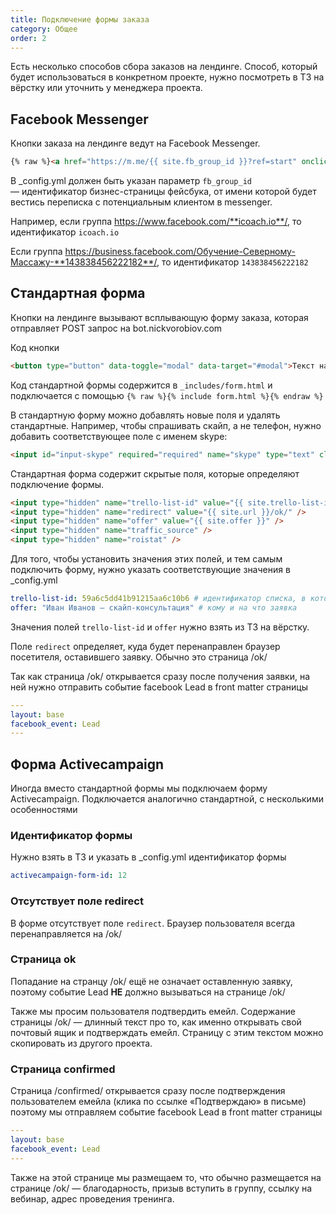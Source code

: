 ```yaml
---
title: Подключение формы заказа
category: Общее
order: 2
---
```


Есть несколько способов сбора заказов на лендинге. Способ, который будет использоваться в конкретном проекте, нужно посмотреть в ТЗ на вёрстку или уточнить у менеджера проекта.

## Facebook Messenger

Кнопки заказа на лендинге ведут на Facebook Messenger.

~~~ html
{% raw %}<a href="https://m.me/{{ site.fb_group_id }}?ref=start" onclick="fbq('track', 'Lead');">Текст на кнопке</a>{% endraw %}
~~~

В _config.yml должен быть указан параметр ```fb_group_id``` — идентификатор бизнес-страницы фейсбука, от имени которой будет вестись переписка с потенциальным клиентом в messenger.

Например, если группа https://www.facebook.com/**icoach.io**/, то идентификатор ```icoach.io```

Если группа https://business.facebook.com/Обучение-Северному-Массажу-**143838456222182**/, то идентификатор ```143838456222182```

## Стандартная форма

Кнопки на лендинге вызывают всплывающую форму заказа, которая отправляет POST запрос на bot.nickvorobiov.com

Код кнопки
~~~ html
<button type="button" data-toggle="modal" data-target="#modal">Текст на кнопке</button>
~~~

Код стандартной формы содержится в ```_includes/form.html``` и подключается с помощью ```{% raw %}{% include form.html %}{% endraw %}```

В стандартную форму можно добавлять новые поля и удалять стандартные. Например, чтобы спрашивать скайп, а не телефон, нужно добавить соответствующее поле с именем skype:

~~~ html
<input id="input-skype" required="required" name="skype" type="text" class="form-control" placeholder="Скайп">
~~~

Стандартная форма содержит скрытые поля, которые определяют подключение формы.

~~~ html
<input type="hidden" name="trello-list-id" value="{{ site.trello-list-id }}" />
<input type="hidden" name="redirect" value="{{ site.url }}/ok/" />
<input type="hidden" name="offer" value="{{ site.offer }}" />
<input type="hidden" name="traffic_source" />
<input type="hidden" name="roistat" />
~~~

Для того, чтобы установить значения этих полей, и тем самым подключить форму, нужно указать соответствующие значения в _config.yml

~~~ yaml
trello-list-id: 59a6c5dd41b91215aa6c10b6 # идентификатор списка, в который будут попадать заявки
offer: "Иван Иванов — скайп-консультация" # кому и на что заявка
~~~

Значения полей ```trello-list-id``` и ```offer``` нужно взять из ТЗ на вёрстку.

Поле ```redirect``` определяет, куда будет перенаправлен браузер посетителя, оставившего заявку. Обычно это страница /ok/

Так как страница /ok/ открывается сразу после получения заявки, на ней нужно отправить событие facebook Lead в front matter страницы

~~~ yaml
---
layout: base
facebook_event: Lead
---
~~~

## Форма Activecampaign

Иногда вместо стандартной формы мы подключаем форму Activecampaign. Подключается аналогично стандартной, с несколькими особенностями

### Идентификатор формы 

Нужно взять в ТЗ и указать в _config.yml идентификатор формы

~~~ yaml
activecampaign-form-id: 12
~~~

### Отсутствует поле redirect

В форме отсутствует поле ```redirect```. Браузер пользователя всегда перенаправляется на /ok/

### Страница ok 

Попадание на странцу /ok/ ещё не означает оставленную заявку, поэтому событие Lead **НЕ** должно вызываться на странице /ok/

Также мы просим пользователя подтвердить емейл. Содержание страницы /ok/ — длинный текст про то, как именно открывать свой почтовый ящик и подтверждать емейл. Страницу с этим текстом можно скопировать из другого проекта.

### Страница confirmed

Страница /confirmed/ открывается сразу после подтверждения пользователем емейла (клика по ссылке «Подтверждаю» в письме) поэтому мы отправляем событие facebook Lead в front matter страницы

~~~ yaml
---
layout: base
facebook_event: Lead
---
~~~

Также на этой странице мы размещаем то, что обычно размещается на странице /ok/ — благодарность, призыв вступить в группу, ссылку на вебинар, адрес проведения тренинга.
